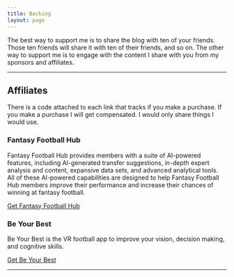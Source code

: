 ```yaml
---
title: Backing
layout: page
---
```


The best way to support me is to share the blog with ten of your friends. Those ten friends will share it with ten of their friends, and so on. The other way to support me is to engage with the content I share with you from my sponsors and affiliates.

---

## Affiliates 

There is a code attached to each link that tracks if you make a purchase. If you make a purchase I will get compensated. I would only share things I would use.

### Fantasy Football Hub

Fantasy Football Hub provides members with a suite of AI-powered features, including AI-generated transfer suggestions, in-depth expert analysis and content, expansive data sets, and advanced analytical tools. All of these AI-powered capabilities are designed to help Fantasy Football Hub members improve their performance and increase their chances of winning at fantasy football.
 
[Get Fantasy Football Hub](https://fantasyfootballhub.co.uk/join?via=tacticsjournal)

### Be Your Best 

Be Your Best is the VR football app to improve your vision, decision making, and cognitive skills. 

[Get Be Your Best](https://www.portal.beyourbest.com/?via=tacticsjournal)

---

